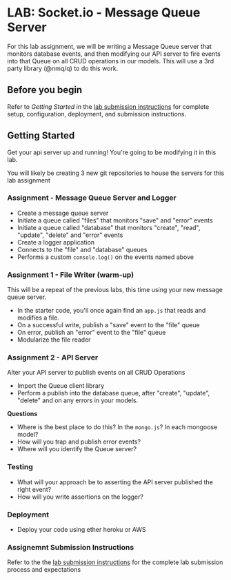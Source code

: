 # LAB: Socket.io - Message Queue Server

For this lab assignment, we will be writing a Message Queue server that monitors database events, and then modifying our API server to fire events into that Queue on all CRUD operations in our models. This will use a 3rd party library (@nmq/q) to do this work.

## Before you begin
Refer to *Getting Started*  in the [lab submission instructions](../../../reference/submission-instructions/labs/README.md) for complete setup, configuration, deployment, and submission instructions.


## Getting Started

Get your api server up and running!  You're going to be modifying it in this lab.

You will likely be creating 3 new git repositories to house the servers for this lab assignment

### Assignment - Message Queue Server and Logger

* Create a message queue server
* Initiate a queue called "files" that monitors "save" and "error" events
* Initiate a queue called "database" that monitors "create", "read", "update", "delete" and "error" events
* Create a logger application 
* Connects to the "file" and "database" queues
* Performs a custom `console.log()` on the events named above

### Assignment 1 - File Writer (warm-up)
This will be a repeat of the previous labs, this time using your new message queue server.

* In the starter code, you'll once again find an `app.js` that reads and modifies a file.
* On a successful write, publish a "save" event to the "file" queue
* On error, publish an "error" event to the "file" queue
* Modularize the file reader

### Assignment 2 - API Server
Alter your API server to publish events on all CRUD Operations

* Import the Queue client library
* Perform a publish into the database queue, after "create", "update", "delete" and on any errors in your models.

**Questions**

* Where is the best place to do this? In the `mongo.js`? In each mongoose model?
* How will you trap and publish error events?
* Where will you identify the Queue server?

### Testing
* What will your approach be to asserting the API server published the right event?
* How will you write assertions on the logger?

### Deployment
* Deploy your code using ether heroku or AWS


### Assignemnt Submission Instructions
Refer to the the [lab submission instructions](../../../reference/submission-instructions/labs/README.md) for the complete lab submission process and expectations
